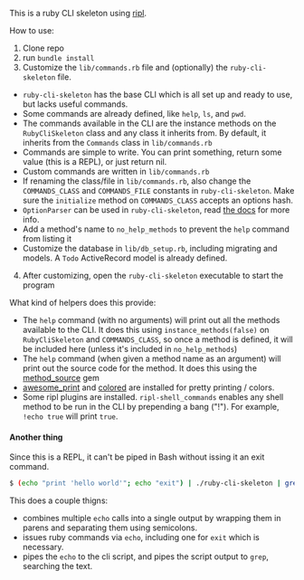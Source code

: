 This is a ruby CLI skeleton using [ripl](https://github.com/cldwalker/ripl).

How to use:

1. Clone repo
2. run `bundle install`
3. Customize the `lib/commands.rb` file and (optionally) the `ruby-cli-skeleton` file.
  - `ruby-cli-skeleton` has the base CLI which is all set up and ready to use, but lacks useful commands.
  - Some commands are already defined, like `help`, `ls`, and `pwd`.
  - The commands available in the CLI are the instance methods
    on the `RubyCliSkeleton` class and any class it inherits from.
    By default, it inherits from the `Commands` class in `lib/commands.rb`
  - Commands are simple to write. You can print something, return some value
    (this is a REPL), or just return nil.
  - Custom commands are written in `lib/commands.rb`
  - If renaming the class/file in `lib/commands.rb`, also change the `COMMANDS_CLASS`
    and `COMMANDS_FILE` constants in `ruby-cli-skeleton`. Make sure the `initialize` method
    on `COMMANDS_CLASS` accepts an options hash.
  - `OptionParser` can be used in `ruby-cli-skeleton`, read [the docs](http://ruby-doc.org/stdlib-2.3.0/libdoc/optparse/rdoc/OptionParser.html)
    for more info.
  - Add a method's name to `no_help_methods` to prevent the `help` command from listing it
  - Customize the database in `lib/db_setup.rb`, including migrating and models.
    A `Todo` ActiveRecord model is already defined.
4. After customizing, open the `ruby-cli-skeleton` executable to start the program

What kind of helpers does this provide:
  - The `help` command (with no arguments) will print out all the methods available to the CLI.
    It does this using `instance_methods(false)` on `RubyCliSkeleton` and `COMMANDS_CLASS`, so
    once a method is defined, it will be included here (unless it's included in `no_help_methods`)
  - The `help` command (when given a method name as an argument) will print out the
    source code for the method. It does this using the [method_source](https://github.com/banister/method_source) gem
  - [awesome_print](https://github.com/michaeldv/awesome_print/) and [colored](https://github.com/defunkt/colored) are installed for pretty printing / colors.
  - Some ripl plugins are installed. `ripl-shell_commands` enables any shell method to be run in the CLI by prepending a bang ("!").
    For example, `!echo true` will print `true`.


#### Another thing

Since this is a REPL, it can't be piped in Bash without issing it an exit command.

```bash
$ (echo "print 'hello world'"; echo "exit") | ./ruby-cli-skeleton | grep hello
```

This does a couple thigns:
  - combines multiple `echo` calls into a single output by wrapping them in parens and separating them using semicolons.
  - issues ruby commands via `echo`, including one for `exit` which is necessary.
  - pipes the `echo` to the cli script, and pipes the script output to `grep`, searching the text. 

